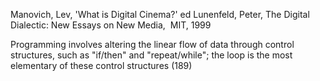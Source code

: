 ﻿Manovich, Lev, 'What is Digital Cinema?' ed Lunenfeld, Peter, The Digital Dialectic: New Essays on New Media,  MIT, 1999

Programming involves altering the linear flow of data through control structures, such as "if/then" and "repeat/while"; the loop is the most elementary of these control structures (189)
